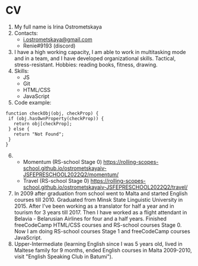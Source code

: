 # **CV**

1. My full name is Irina Ostrometskaya
2. Contacts: 
    + i.ostrometskaya@gmail.com
    + Renie#9193 (discord)
3. I have a high working capacity, I am able to work in multitasking mode and in a team, and I have developed organizational skills. Tactical, stress-resistant. Hobbies: reading books, fitness, drawing.
4. Skills:
    + JS
    + Git
    + HTML/CSS
    + JavaScript
5. Code example:
 ``` 
 function checkObj(obj, checkProp) {
  if (obj.hasOwnProperty(checkProp)) {
    return obj[checkProp];
  } else {
    return "Not Found";
  }
}
 ```
6. + Momentum (RS-school Stage 0)
https://rolling-scopes-school.github.io/ostrometskayaiv-JSFEPRESCHOOL2022Q2/momentum/
   + Travel (RS-school Stage 0)
https://rolling-scopes-school.github.io/ostrometskayaiv-JSFEPRESCHOOL2022Q2/travel/
7. In 2009 after graduation from school went to Malta and started English courses till 2010. Graduated from Minsk State Linguistic University in 2015. After I've been working as a translator for half a year and in tourism for 3 years till 2017. Then I have worked as a flight attendant in Belavia - Belarusian Airlines for four and a half years. Finished freeCodeCamp HTML/CSS courses and RS-school courses Stage 0. Now I am doing RS-school courses Stage 1 and freeCodeCamp courses JavaScript.
8. Upper-Intermediate (learning English since I was 5 years old, lived in Maltese family for 9 months, ended English courses in Malta 2009-2010, visit "English Speaking Club in Batumi").